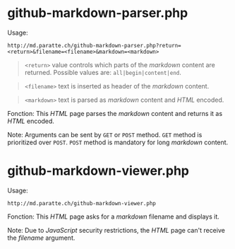 # github-markdown-parser.php

Usage:

```http
http://md.paratte.ch/github-markdown-parser.php?return=<return>&filename=<filename>&markdown=<markdown>
```

> `<return>` value controls which parts of the _markdown_ content are returned.
Possible values are: `all|begin|content|end`.

> `<filename>` text is inserted as header of the _markdown_ content.

> `<markdown>` text is parsed as _markdown_ content and _HTML_ encoded.

Fonction: This _HTML_ page parses the _markdown_ content and returns it as _HTML_ encoded.

Note: Arguments can be sent by `GET` or `POST` method.
`GET` method is prioritized over `POST`.
`POST` method is mandatory for long _markdown_ content.



# github-markdown-viewer.php

Usage:

```http
http://md.paratte.ch/github-markdown-viewer.php
```

Fonction: This _HTML_ page asks for a _markdown_ filename and displays it.

Note: Due to _JavaScript_ security restrictions, the _HTML_ page can't receive the _filename_ argument.